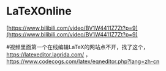 # LaTeXOnline
[https://www.bilibili.com/video/BV1W4411Z7Zt?p=9](https://www.bilibili.com/video/BV1W4411Z7Zt?p=9)








#视频里面第一个在线编辑LaTeX的网站点不开，找了这个，https://latexeditor.lagrida.com/ ，https://www.codecogs.com/latex/eqneditor.php?lang=zh-cn















